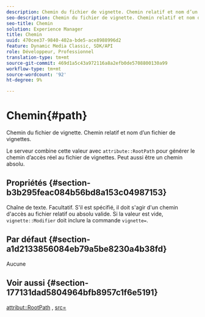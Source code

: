 ```yaml
---
description: Chemin du fichier de vignette. Chemin relatif et nom d’un fichier de vignettes.
seo-description: Chemin du fichier de vignette. Chemin relatif et nom d’un fichier de vignettes.
seo-title: Chemin
solution: Experience Manager
title: Chemin
uuid: 470cee37-9840-402a-bde5-ace8988996d2
feature: Dynamic Media Classic, SDK/API
role: Développeur, Professionnel
translation-type: tm+mt
source-git-commit: 469d1a5c43a972116a8a2efb0de5708800130a99
workflow-type: tm+mt
source-wordcount: '92'
ht-degree: 9%

---
```



# Chemin{#path}

Chemin du fichier de vignette. Chemin relatif et nom d’un fichier de vignettes.

Le serveur combine cette valeur avec `attribute::RootPath` pour générer le chemin d’accès réel au fichier de vignettes. Peut aussi être un chemin absolu.

## Propriétés {#section-b3b295feac084b56bd8a153c04987153}

Chaîne de texte. Facultatif. S&#39;il est spécifié, il doit s&#39;agir d&#39;un chemin d&#39;accès au fichier relatif ou absolu valide. Si la valeur est vide, `vignette::Modifier` doit inclure la commande `vignette=`.

## Par défaut {#section-a1d2133856084eb79a5be8230a4b38fd}

Aucune

## Voir aussi {#section-177131dad5804964bfb8957c1f6e5191}

[attribut::RootPath](../../../../../ir-api/material-cat/image-rendering-api-ref/c-ir-material-catalog/c-ir-attributes-reference/r-ir-rootpath.md#reference-a4d7c96b62e14fcbad1740c702f160f3) ,  [src=](../../../../../ir-api/http-protocol/image-rendering-api-ref/c-ir-http-protocol-ref/c-ir-http-protocol-command-reference/r-ir-src.md#reference-62c98abad22149d68d405ed6aaff8272)
